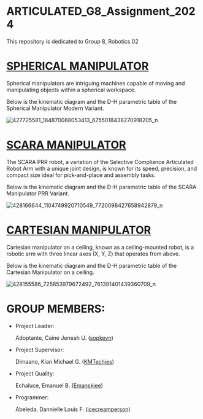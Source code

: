 # ARTICULATED_G8_Assignment_2024

This repository is dedicated to Group 8, Robotics 02

# [SPHERICAL MANIPULATOR](https://github.com/icecreamperson/ARTICULATED_G8_Assignment_2024/tree/main/Forward%20Kinematics/SPHERICAL-MODERN)

Spherical manipulators are intriguing machines capable of moving and manipulating objects within a spherical workspace. 

Below is the kinematic diagram and the D-H parametric table of the Spherical Manipulator Modern Variant.

![427725581_184870088053413_6755018438270918205_n](https://github.com/icecreamperson/ARTICULATED_G8_Assignment_2024/assets/157558526/c16b272e-67ce-487e-8244-95a8301615a0)

# [SCARA MANIPULATOR](https://github.com/icecreamperson/ARTICULATED_G8_Assignment_2024/tree/main/Forward%20Kinematics/SCARA-VARIANT)

The SCARA PRR robot, a variation of the Selective Compliance Articulated Robot Arm with a unique joint design, is known for its speed, precision, and compact size ideal for pick-and-place and assembly tasks. 

Below is the kinematic diagram and the D-H parametric table of the SCARA Manipulator PRR Variant.

![428166644_1104749920710549_7720098427658942879_n](https://github.com/icecreamperson/ARTICULATED_G8_Assignment_2024/assets/157558526/7d015d49-ee87-4c05-b936-67a824e35121)

# [CARTESIAN MANIPULATOR](https://github.com/icecreamperson/ARTICULATED_G8_Assignment_2024/tree/main/Forward%20Kinematics/CARTESIAN-Ceiling)

Cartesian manipulator on a ceiling, known as a ceiling-mounted robot, is a robotic arm with three linear axes (X, Y, Z) that operates from above.


Below is the kinematic diagram and the D-H parametric table of the Cartesian Manipulator on a ceiling.

![428155586_725853979672492_761391401439360709_n](https://github.com/icecreamperson/ARTICULATED_G8_Assignment_2024/assets/157558526/9faf9872-5bf1-41a9-b6f0-81aea7ee939e)

# GROUP MEMBERS:
* Project Leader:
  
  Adoptante, Caine Jeneah U. ([sopkeyn](https://github.com/sopkeyn))

* Project Supervisor:

  Dimaano, Kian Michael G. ([KMTechies](https://github.com/KMTechies))

* Project Quality:

  Echaluce, Emanuel B. ([Emanskiee](https://github.com/Emanskiee))

* Programmer:

  Abeleda, Dannielle Louis F. ([icecreamperson](https://github.com/Emanskiee))
